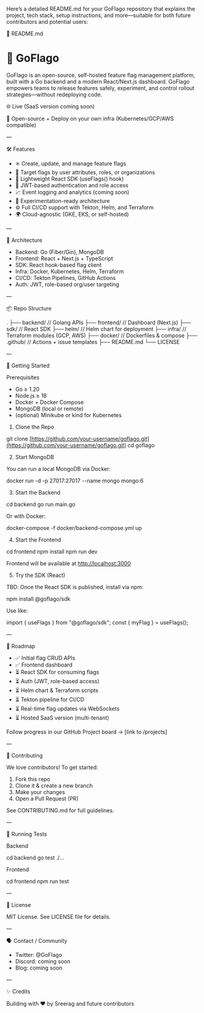 Here’s a detailed README.md for your GoFlago repository that explains the project, tech stack, setup instructions, and more—suitable for both future contributors and potential users:

📄 README.md

# 🚀 GoFlago

GoFlago is an open-source, self-hosted feature flag management platform, built with a Go backend and a modern React/Next.js dashboard. GoFlago empowers teams to release features safely, experiment, and control rollout strategies—without redeploying code.

🌐 Live (SaaS version coming soon)

🧰 Open-source + Deploy on your own infra (Kubernetes/GCP/AWS compatible)

—

🛠️ Features

* ✳️ Create, update, and manage feature flags
* 👥 Target flags by user attributes, roles, or organizations
* 🧠 Lightweight React SDK (useFlags() hook)
* 🔐 JWT-based authentication and role access
* 📈 Event logging and analytics (coming soon)
* 🧪 Experimentation-ready architecture
* ⚙️ Full CI/CD support with Tekton, Helm, and Terraform
* 🌍 Cloud-agnostic (GKE, EKS, or self-hosted)

—

🧱 Architecture

* Backend: Go (Fiber/Gin), MongoDB
* Frontend: React + Next.js + TypeScript
* SDK: React hook-based flag client
* Infra: Docker, Kubernetes, Helm, Terraform
* CI/CD: Tekton Pipelines, GitHub Actions
* Auth: JWT, role-based org/user targeting

—

📦 Repo Structure

.
├── backend/         // Golang APIs
├── frontend/        // Dashboard (Next.js)
├── sdk/             // React SDK
├── helm/            // Helm chart for deployment
├── infra/           // Terraform modules (GCP, AWS)
├── docker/          // Dockerfiles & compose
├── .github/         // Actions + issue templates
├── README.md
└── LICENSE

—

🚀 Getting Started

Prerequisites

* Go ≥ 1.20
* Node.js ≥ 18
* Docker + Docker Compose
* MongoDB (local or remote)
* (optional) Minikube or kind for Kubernetes

1. Clone the Repo

git clone [https://github.com/your-username/goflago.git](https://github.com/your-username/goflago.git)
cd goflago

2. Start MongoDB

You can run a local MongoDB via Docker:

docker run -d -p 27017:27017 --name mongo mongo:6

3. Start the Backend

cd backend
go run main.go

Or with Docker:

docker-compose -f docker/backend-compose.yml up

4. Start the Frontend

cd frontend
npm install
npm run dev

Frontend will be available at [http://localhost:3000](http://localhost:3000)

5. Try the SDK (React)

TBD: Once the React SDK is published, install via npm:

npm install @goflago/sdk

Use like:

import { useFlags } from "@goflago/sdk";
const { myFlag } = useFlags();

—

📌 Roadmap

* ✅ Initial flag CRUD APIs
* ✅ Frontend dashboard
* ⏳ React SDK for consuming flags
* ⏳ Auth (JWT, role-based access)
* ⏳ Helm chart & Terraform scripts
* ⏳ Tekton pipeline for CI/CD
* ⏳ Real-time flag updates via WebSockets
* ⏳ Hosted SaaS version (multi-tenant)

Follow progress in our GitHub Project board → \[link to /projects]

—

🤝 Contributing

We love contributors! To get started:

1. Fork this repo
2. Clone it & create a new branch
3. Make your changes
4. Open a Pull Request (PR)

See CONTRIBUTING.md for full guidelines.

—

🧪 Running Tests

Backend

cd backend
go test ./...

Frontend

cd frontend
npm run test

—

🔐 License

MIT License. See LICENSE file for details.

—

🗣️ Contact / Community

* Twitter: @GoFlago
* Discord: coming soon
* Blog: coming soon

—

✨ Credits

Building with ❤️ by Sreerag and future contributors
